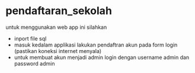 # pendaftaran_sekolah

untuk menggunakan web app ini silahkan 
- inport file sql
- masuk kedalam applikasi lakukan pendaftran akun pada form login (pastikan koneksi internet menyala)
- untuk membuat akun menjadi admin login dengan username admin dan password admin
